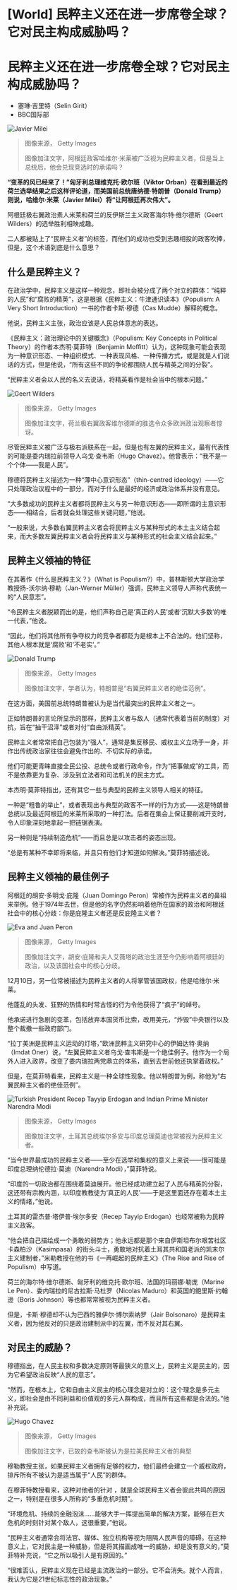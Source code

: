 # [World] 民粹主义还在进一步席卷全球？它对民主构成威胁吗？

#  民粹主义还在进一步席卷全球？它对民主构成威胁吗？

  * 塞琳·吉里特（Selin Girit） 
  * BBC国际部 


![Javier Milei](_131883240_gettyimages-1803129093.jpg)

> 图像来源，  Getty Images
>
> 图像加注文字，阿根廷政客哈维尔·米莱被广泛视为民粹主义者，但是当上总统后，他会兑现竞选时的承诺吗？

**“变革的风已经来了！”匈牙利总理维克托·欧尔班（Viktor Orban）在看到最近的荷兰选举结果之后这样评论道，而美国前总统唐纳德·特朗普（Donald Trump）则说，哈维尔·米莱（Javier Milei）将“让阿根廷再次伟大”。**

阿根廷极右翼政治素人米莱和荷兰的反伊斯兰主义政客海尔特·维尔德斯（Geert Wilders）的选举胜利相映成趣。

二人都被贴上了“民粹主义者”的标签，而他们的成功也受到志趣相投的政客吹捧，但是，这个术语到底是什么意思？

##  什么是民粹主义？

在政治学中，民粹主义是这样一种观念，即社会被分成了两个对立的群体：“纯粹的人民”和“腐败的精英”，这是根据《民粹主义：牛津通识读本》（Populism: A Very Short Introduction）一书的作者卡斯·穆德（Cas Mudde）解释的概念。

他说，民粹主义主张，政治应该是人民总体意志的表达。

《民粹主义：政治理论中的关键概念》（Populism: Key Concepts in Political Theory）的作者本杰明·莫菲特（Benjamin Moffitt）认为，这种现象可能会表现为一种意识形态、一种组织模式、一种表现风格、一种传播方式，或是就是人们说话的方式，但是他说，“所有这些不同的争论都围绕人民与精英之间的分裂”。

“民粹主义者会以人民的名义去说话，将精英看作是社会当中的根本问题。”

![Geert Wilders](_131883244_gettyimages-1797511720.jpg)

> 图像来源，  Getty Images
>
> 图像加注文字，荷兰极右翼政客维尔德斯的胜选令众多欧洲政治观察者惊讶。

尽管民粹主义被广泛与极右派联系在一起，但是也有左翼的民粹主义，最有代表性的可能是委内瑞拉前领导人乌戈·查韦斯（Hugo Chavez）。他曾表示：“我不是一个个体——我是人民”。

穆德将民粹主义描述为一种“薄中心意识形态”（thin-centred ideology）——它只处理政治议程中的一部分，而对于什么是最好的经济或政治体系并没有意见。

“大多数成功的民粹主义者都将民粹主义与另一种意识形态——即所谓的主意识形态——相结合，后者就会处理这些关键问题，”他说。

“一般来说，大多数右翼民粹主义者会将民粹主义与某种形式的本土主义结合起来，而大多数左翼民粹主义者会将民粹主义与某种形式的社会主义结合起来。”

##  民粹主义领袖的特征

在其著作《什么是民粹主义？》（What is Populism?）中，普林斯顿大学政治学教授扬-沃尔纳·穆勒（Jan-Werner Müller）强调，民粹主义领导人声称代表统一的“人民意志”。

“令民粹主义者脱颖而出的是，他们声称自己是‘真正的人民’或者‘沉默大多数’的唯一代表，”他说。

“因此，他们将其他所有争夺权力的竞争者都贬为是根本上不合法的。他们坚称，其他人根本就是‘腐败’和‘不老实’。”

![Donald Trump](_131883242_gettyimages-1776405663.jpg)

> 图像来源，  Getty Images
>
> 图像加注文字，学者认为，特朗普是“右翼民粹主义者的绝佳范例”。

在这方面，美国前总统特朗普被认为是当代最突出的民粹主义者之一。

正如特朗普的言论所显示的那样，民粹主义者与敌人（通常代表着当前的制度）对抗，旨在“抽干沼泽”或者对付“自由派精英”。

民粹主义者常常把自己包装为“强人”，通常是集反移民、威权主义立场于一身，并作出传统政治家往往会避免作出的、不切实际的承诺。

他们可能更青睐直接全民公投、总统令或者行政命令，作为“把事做成”的工具，而不是依靠更为复杂、涉及到立法者和司法机关的民主方式。

本杰明·莫菲特指出，还有其它一些与典型的民粹主义领导人相关的特征。

一种是“粗鲁的举止”，或者表现出与典型的政客不一样的行为方式——这是特朗普总统以及最近阿根廷的米莱所采取的一种打法。后者在集会上保证要削减开支时，令人印象深刻地拿起一把链锯表演。

另一种则是“持续制造危机”——而且总是以攻击者的姿态出现。

“总是有某种不幸即将来临，并且只有他们才知道如何解决。”莫菲特描述说。

##  民粹主义领袖的最佳例子

阿根廷的胡安·多明戈·庇隆（Juan Domingo Peron）常被作为民粹主义者的鼻祖来举例。他于1974年去世，但是他的名字仍然影响着他所在国家的政治和阿根廷社会中的核心分歧：你是庇隆主义者还是反庇隆主义者？

![Eva and Juan Peron](_131883246_gettyimages-515350642.jpg)

> 图像来源，  Getty Images
>
> 图像加注文字，胡安·庇隆和夫人艾薇塔的政治生涯至今仍影响着阿根廷的政治，以及该国社会中的核心分歧。

12月10日，另一位常被描述为民粹主义者的人将掌管该国政权，他是哈维尔·米莱。

他蓬乱的头发、狂野的热情和时常古怪的行为令他获得了“疯子”的绰号。

他承诺进行急剧的变革，包括放弃本国货币比索，改用美元，“炸毁”中央银行以及整个裁撤一些政府部门。

“拉丁美洲是民粹主义运动的灯塔，”欧洲民粹主义研究中心的伊姆达特·奥纳（Imdat Oner）说，“左翼民粹主义者乌戈·查韦斯是一个绝佳例子。他作为一个局外人进入政界，改变了委内瑞拉两党鼎立的体系，直到去世前他还执掌着政权。”

但是，在莫菲特看来，民粹主义是一种全球性现象。他以特朗普为例，称他为“右翼民粹主义者的绝佳范例”。

![Turkish President Recep Tayyip Erdogan and Indian Prime Minister Narendra Modi](_131883248_gettyimages-1656405144.jpg)

> 图像来源，  Getty Images
>
> 图像加注文字，土耳其总统埃尔多安与印度总理莫迪也常被视为民粹主义者。

“当今世界最成功的民粹主义者——至少在选举和集权的意义上来说——很可能是印度总理纳伦德拉·莫迪（Narendra Modi），”莫菲特说。

“印度的一切政治都在围绕着莫迪展开。他已经成功建立起了人民与精英的分裂，这还带有宗教内涵，以印度教教徒为‘真正的人民’——于是这里面还存在着本土主义的情绪，”他说。

土耳其的雷杰普·塔伊普·埃尔多安（Recep Tayyip Erdogan）也经常被称为民粹主义政客。

“他会把自己描绘成一个勇敢的弱势方；他永远都是那个来自伊斯坦布尔艰苦社区卡森柏沙（Kasimpasa）的街头斗士，勇敢地对抗着土耳其共和国老派的凯末尔主义建制者，”米勒教授在他的书《一再崛起的民粹主义》（The Rise and Rise of Populism）中写道。

荷兰的海尔特·维尔德斯、匈牙利的维克托·欧尔班、法国的玛丽娜·勒庞（Marine Le Pen）、委内瑞拉的尼古拉斯·马杜罗（Nicolas Maduro）和英国的鲍里斯·约翰逊（Boris Johnson）等也都常常被视为民粹主义者。

但是，卡斯·穆德却不认为巴西的雅伊尔·博尔索纳罗（Jair Bolsonaro）是民粹主义者，因为他反对的只是政治建制派中的左翼，而不反对其右翼。

##  对民主的威胁？

穆德指出，在人民主权和多数决定原则等最狭义的意义上，民粹主义是民主的，因为它希望政治反映“人民的意志”。

“然而，在根本上，它和自由主义民主的核心理念是对立的：这个理念是多元主义，即社会是由不同利益和价值观的多元人群构成，而且所有这些都是合法的。”他补充说。

![Hugo Chavez](_131883271_gettyimages-158095975.jpg)

> 图像来源，  Getty Images
>
> 图像加注文字，已故的查韦斯被认为是拉美民粹主义者的典型

穆勒教授主张，如果民粹主义者拥有足够的权力，他们最终会建立一个威权政府，排斥所有不被认为是适当属于“人民”的群体。

在穆菲特教授看来，这种对他者的针对 ，就是全球民粹主义者会彼此共鸣的原因之一，特别是在很多人所称的“多重危机时期”。

“环境危机、持续的金融泡沫……能够大手一挥提出简单的解决方案，能够在巨大危机的时刻针对某个敌人，这很重要，”他说。

“民粹主义者通常会将法官、媒体、独立机构等视为阻隔人民声音的障碍。在这种意义上，它对民主是一种威胁，但是将其描画成唯一的威胁，却是没有意义的，”莫菲特补充说，“它之所以吸引人是有原因的。”

“很难否认，民粹主义现在已经是主流政治的一部分。它不会消失。就个人而言，我认为它是21世纪标志性的政治现象。”


